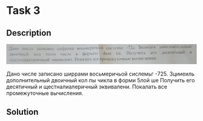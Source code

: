 # Task 3

## Description

![Description](3_description.png)

Дано числе записано ширрами восьмеричьой сислемьг -725. Зцииеиль дополнительный
двоичный кол пы  чикла в форми 5лой ше Получить его десятичный и
щестналиалеричный эквивалени. Покалать все промежуточные вычисления.

## Solution

```C++

```
